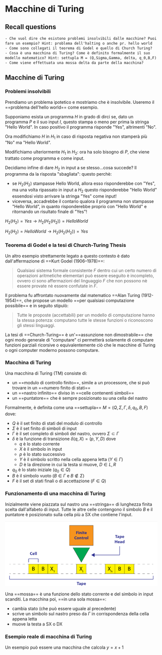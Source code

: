 # Macchine di Turing 

## Recall questions
    - Che vuol dire che esistono problemi insolvibili dalle macchine? Puoi fare un esempio? Hint: problema dell'halting o anche pr. hello world
    - Come sono collegati il teorema di Godel e quello di Church Turing? 
    - Cosa è una macchina di Turing? Come è definito formalmente il suo modello matematico? Hint: settupla M = (Q,Sigma,Gamma, delta, q_0,B,F)
    - Come viene effettuata una mossa delta da parte della macchina?

## Macchine di Turing

### Problemi insolvibili

Prendiamo un problema ipotetico e mostriamo che è insolvibile.
Useremo il ==problema dell'hello world== come esempio.

Supponiamo esista un programma $H$ in grado di dirci se, dato un programma $P$ e il suo input $I$, questo stampa o meno per prima la stringa "Hello World". In caso positivo il programma risponde "Yes", altrimenti "No".

Ora modifichiamo $H$ in $H_1$ in caso di risposta negativa non stamperà più "No" ma "Hello World".

Modifichiamo ulteriormente $H_1$ in $H_2$: ora ha solo bisogno di $P$, che viene trattato come programma e come input.

Decidiamo infine di dare $H_2$ in input a se stesso...cosa succede?
Il programma da la risposta "sbagliata": questo perchè:
- se $H_2(H_2)$ stampasse Hello World, allora esso risponderebbe con "Yes", ma una volta ripassato in input a $H_2$ questo risponderebbe "Hello World" essendosi visto arrivare la stringa "Yes" come input!
- viceversa, accadrebbe il contario qualora il programma non stampasse "Hello World", in quanto risponderebbe proprio con "Hello World" e ritornando un risultato finale di "Yes"! 

$H_2(H_2) = Yes \to H_2(H_2(H_2)) = Hello World$

$H_2(H_2) = Hello World \to H_2(H_2(H_2)) = Yes$

### Teorema di Godel e la tesi di Church-Turing Thesis

Un altro esempio strettamente legato a questo contesto è dato dall'affermazione di ==Kurt Godel (1906–1978)==:
>Qualsiasi sistema formale consistente $F$ dentro cui un certo numero di operazioni aritmetiche elementari può essere eseguito è incompleto, ovvero ci sono affermazioni del linguaggio $F$ che non possono nè essere provate nè essere confutate in $F$.

Il problema fu affrontato nuovamente dal matematico ==Alan Turing (1912-1954)==, che propose un modello ==per qualsiasi computazione possibile== e in seguito stipulò:
>Tutte le proposte (accettabili) per un modello di computazione hanno la stessa potenza: computano tutte le stesse funzioni o riconoscono gli stessi linguaggi. 

La tesi di ==Church-Turing== è un'==assunzione non dimostrabile== che ogni modo generale di "computare" ci permetterà solamente di computare funzioni parziali ricorsive o equivalentemente ciò che le macchine di Turing o ogni computer moderno possono computare.

### Macchina di Turing

Una macchina di Turing (TM) consiste di:
- un ==modulo di controllo finito==, simile a un processore, che si può trovare in un ==numero finito di stati==
- un ==nastro infinito== diviso in ==celle contenenti simboli==
- un ==puntatore== che è sempre posizionato su una cella del nastro  

Formalmente, è definita come una ==settupla== $M = (Q,\Sigma,\Gamma, \delta, q_0,B,F)$ dove:
- $Q$ è il set finito di stati del modulo di controllo
- $\Sigma$ è il set finito di simboli di input
- $\Gamma$ è il set completo di simboli del nastro, ovvero $\Sigma \subset \Gamma$ 
- $\delta$ è la funzione di transizione $\delta(q,X) = (p,Y,D)$ dove
  - $q$ è lo stato corrente
  - $X$ è il simbolo in input
  - $p$ è lo stato successivo
  - $Y$ è il simbolo scritto nella cella appena letta ($Y \in \Gamma$)
  - $D$ è la direzione in cui la testa si muove, $D \in {L,R}$
- $q_0$ è lo stato iniziale $(q_0 \in Q)$
- $B$ è il simbolo vuoto ($B \in \Gamma$ e $B \notin \Sigma$)
- $F$ è il set di stati finali o di accettazione $(F \in Q)$

### Funzionamento di una macchina di Turing

Inizialmente viene piazzata sul nastro una ==stringa== di lunghezza finita scelta dall'alfabeto di input.
Tutte le altre celle contengono il simbolo $B$ e il puntatore è posizionato sulla cella più a SX che contiene l'input.

![](../../../static/TCC/turing_mach.png)

Una ==mossa== è una funzione dello stato corrente e del simbolo in input scanditi. 
La macchina poi, ==in una sola mossa==:
- cambia stato (che può essere uguale al precedente)
- scrive un simbolo sul nastro preso da $\Gamma$ in corrispondenza della cella appena letta
- muove la testa a SX o DX

### Esempio reale di macchina di Turing

Un esempio può essere una macchina che calcola $y = x + 1$
